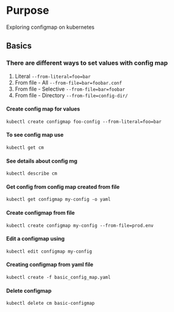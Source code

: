 # Purpose
Exploring configmap on kubernetes


## Basics
### There are different ways to set values with config map
1. Literal `--from-literal=foo=bar`
2. From file - All `--from-file=bar=foobar.conf`
3. From file - Selective `--from-file=bar=foobar`
4. From file - Directory `--from-file=config-dir/`



#### Create config map for values
`kubectl create configmap foo-config --from-literal=foo=bar`

#### To see config map use
`kubectl get cm`

#### See details about config mg
`kubectl describe cm`

#### Get config from config map created from file
`kubectl get configmap my-config -o yaml`


#### Create configmap from file
`kubectl create configmap my-config --from-file=prod.env`

#### Edit a configmap using
`kubectl edit configmap my-config`


#### Creating configmap from yaml file
`kubectl create -f basic_config_map.yaml`

#### Delete configmap
`kubectl delete cm basic-configmap`